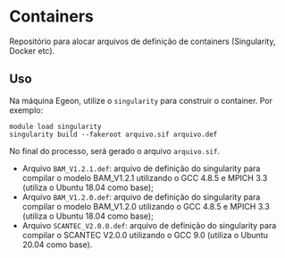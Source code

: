 # Containers

Repositório para alocar arquivos de definição de containers (Singularity, Docker etc).

## Uso

Na máquina Egeon, utilize o `singularity` para construir o container. Por exemplo:

```
module load singularity
singularity build --fakeroot arquivo.sif arquivo.def
```

No final do processo, será gerado o arquivo `arquivo.sif`.

* Arquivo `BAM_V1.2.1.def`: arquivo de definição do singularity para compilar o modelo BAM_V1.2.1 utilizando o GCC 4.8.5 e MPICH 3.3 (utiliza o Ubuntu 18.04 como base);
* Arquivo `BAM_V1.2.0.def`: arquivo de definição do singularity para compilar o modelo BAM_V1.2.0 utilizando o GCC 4.8.5 e MPICH 3.3 (utiliza o Ubuntu 18.04 como base);
* Arquivo `SCANTEC_V2.0.0.def`: arquivo de definição do singularity para compilar o SCANTEC V2.0.0 utilizando o GCC 9.0 (utiliza o Ubuntu 20.04 como base).
